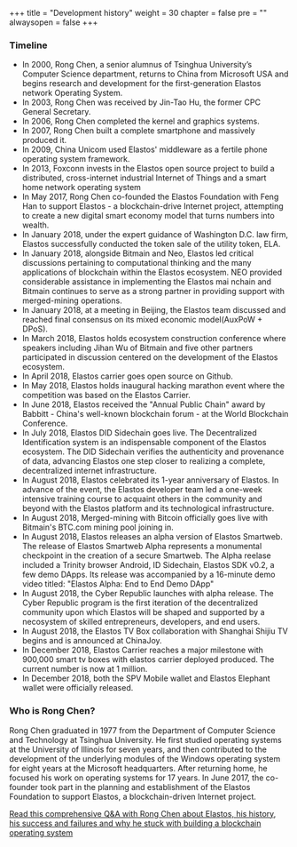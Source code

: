 +++
title = "Development history"
weight = 30
chapter = false
pre = "<i class='fa ela-page'></i>"
alwaysopen = false
+++

### Timeline
* In 2000, Rong Chen, a senior alumnus of Tsinghua University’s Computer Science department, returns to China from Microsoft USA and begins research and development for the first-generation Elastos network Operating System.
* In 2003, Rong Chen was received by Jin-Tao Hu, the former CPC General Secretary.
* In 2006, Rong Chen completed the kernel and graphics systems.
* In 2007, Rong Chen built a complete smartphone and massively produced it.
* In 2009, China Unicom used Elastos' middleware as a fertile phone operating system framework.
* In 2013, Foxconn invests in the Elastos open source project to build a distributed, cross-internet industrial Internet of Things and a smart home network operating system
* In May 2017, Rong Chen co-founded the Elastos Foundation with Feng Han to support Elastos - a blockchain-drive Internet project, attempting to create a new digital smart economy model that turns numbers into wealth.
* In January 2018, under the expert guidance of Washington D.C. law firm, Elastos successfully conducted the token sale of the utility token, ELA.
* In January 2018, alongside Bitmain and Neo, Elastos led critical discussions pertaining to computational thinking and the many applications of blockchain within the Elastos ecosystem. NEO provided considerable assistance in implementing the Elastos mai nchain and Bitmain continues to serve as a strong partner in providing support with merged-mining operations.
* In January 2018, at a meeting in Beijing, the Elastos team discussed and reached final consensus on its mixed economic model(AuxPoW + DPoS).
* In March 2018, Elastos holds ecosystem construction conference where speakers including Jihan Wu of Bitmain and five other partners participated in discussion centered on the development of the Elastos ecosystem.
* In April 2018, Elastos carrier goes open source on Github.
* In May 2018, Elastos holds inaugural hacking marathon event where the competition was based on the Elastos Carrier.
* In June 2018, Elastos received the "Annual Public Chain" award by Babbitt - China's well-known blockchain forum - at the World Blockchain Conference.
* In July 2018, Elastos DID Sidechain goes live. The Decentralized Identification system is an indispensable component of the Elastos ecosystem. The DID Sidechain verifies the authenticity and provenance of data, advancing Elastos one step closer to realizing a complete, decentralized internet infrastructure.
* In August 2018, Elastos celebrated its 1-year anniversary of Elastos. In advance of the event, the Elastos developer team led a one-week intensive training course to acquaint others in the community and beyond with the Elastos platform and its technological infrastructure.
* In August 2018, Merged-mining with Bitcoin officially goes live with Bitmain's BTC.com mining pool joining in.
* In August 2018, Elastos releases an alpha version of Elastos Smartweb. The release of Elastos Smartweb Alpha represents a monumental checkpoint in the creation of a secure Smartweb. The Alpha reelase included a Trinity browser Android, ID Sidechain, Elastos SDK v0.2, a few demo DApps. Its release was accompanied by a 16-minute demo video titled: "Elastos Alpha: End to End Demo DApp"
* In August 2018, the Cyber Republic launches with alpha release. The Cyber Republic program is the first iteration of the decentralized community upon which Elastos will be shaped and supported by a necosystem of skilled entrepreneurs, developers, and end users.
* In August 2018, the Elastos TV Box collaboration with Shanghai Shijiu TV begins and is announced at ChinaJoy.
* In December 2018, Elastos Carrier reaches a major milestone with 900,000 smart tv boxes with elastos carrier deployed produced. The current number is now at 1 million.
* In December 2018, both the SPV Mobile wallet and Elastos Elephant wallet were officially released.

### Who is Rong Chen?
Rong Chen graduated in 1977 from the Department of Computer Science and Technology at Tsinghua University. He first studied operating systems at the University of Illinois for seven years, and then contributed to the development of the underlying modules of the Windows operating system for eight years at the Microsoft headquarters. After returning home, he focused his work on operating systems for 17 years. In June 2017, the co-founder took part in the planning and establishment of the Elastos Foundation to support Elastos, a blockchain-driven Internet project.

[Read this comprehensive Q&A with Rong Chen about Elastos, his history, his success and failures and why he stuck with building a blockchain operating system](https://medium.com/elastos/rong-chen-answers-feng-wangs-ten-questions-why-do-i-stick-with-building-a-blockchain-operating-89bcc826704e)